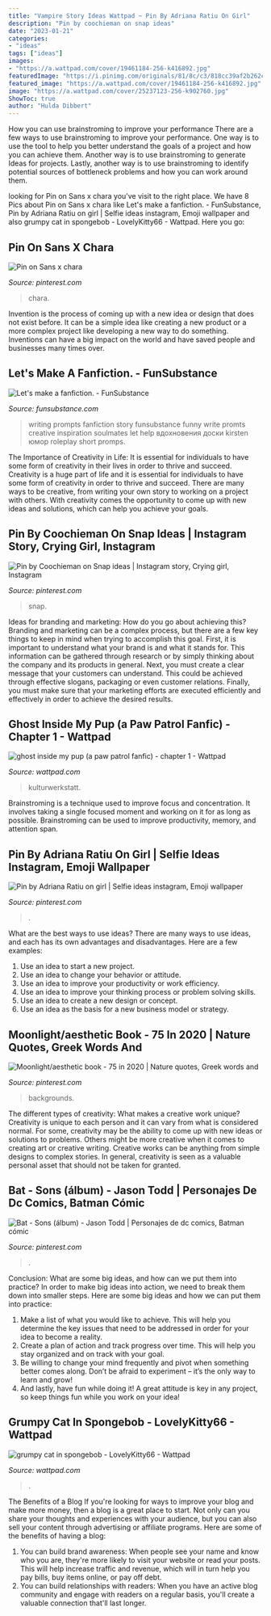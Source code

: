 ```yaml
---
title: "Vampire Story Ideas Wattpad ~ Pin By Adriana Ratiu On Girl"
description: "Pin by coochieman on snap ideas"
date: "2023-01-21"
categories:
- "ideas"
tags: ["ideas"]
images:
- "https://a.wattpad.com/cover/19461184-256-k416892.jpg"
featuredImage: "https://i.pinimg.com/originals/81/8c/c3/818cc39af2b262c4a7bff1bf922cd98a.jpg"
featured_image: "https://a.wattpad.com/cover/19461184-256-k416892.jpg"
image: "https://a.wattpad.com/cover/25237123-256-k902760.jpg"
ShowToc: true
author: "Hulda Dibbert"
---
```



How you can use brainstroming to improve your performance
There are a few ways to use brainstroming to improve your performance. One way is to use the tool to help you better understand the goals of a project and how you can achieve them. Another way is to use brainstroming to generate Ideas for projects. Lastly, another way is to use brainstroming to identify potential sources of bottleneck problems and how you can work around them.

	

		
looking for Pin on Sans x chara you've visit to the right place. We have 8 Pics about Pin on Sans x chara like Let&#039;s make a fanfiction. - FunSubstance, Pin by Adriana Ratiu on girl | Selfie ideas instagram, Emoji wallpaper and also grumpy cat in spongebob - LovelyKitty66 - Wattpad. Here you go:
		
    
## Pin On Sans X Chara

<img loading=lazy src="https://i.pinimg.com/736x/ac/3c/60/ac3c60e0c682be8dc3825bb242fb58c2.jpg" onerror="this.onerror=null;this.src='https://tse4.mm.bing.net/th?id=OIP.y_qzU2PRd4DoGdyVPueuvwHaLg&amp;pid=15.1';" alt="Pin on Sans x chara">

_Source: pinterest.com_

>chara. 

	

Invention is the process of coming up with a new idea or design that does not exist before. It can be a simple idea like creating a new product or a more complex project like developing a new way to do something. Inventions can have a big impact on the world and have saved people and businesses many times over.

    
## Let&#039;s Make A Fanfiction. - FunSubstance

<img loading=lazy src="https://funsubstance.com/uploads/original/244/244068.jpg" onerror="this.onerror=null;this.src='https://tse2.mm.bing.net/th?id=OIP.bsheRZV1s36N-TNKpg_EPwHaNf&amp;pid=15.1';" alt="Let&#039;s make a fanfiction. - FunSubstance">

_Source: funsubstance.com_

>writing prompts fanfiction story funsubstance funny write promts creative inspiration soulmates let help вдохновения доски kirsten юмор roleplay short promps. 

	

The Importance of Creativity in Life: It is essential for individuals to have some form of creativity in their lives in order to thrive and succeed.
Creativity is a huge part of life and it is essential for individuals to have some form of creativity in order to thrive and succeed. There are many ways to be creative, from writing your own story to working on a project with others. With creativity comes the opportunity to come up with new ideas and solutions, which can help you achieve your goals.

    
## Pin By Coochieman On Snap Ideas | Instagram Story, Crying Girl, Instagram

<img loading=lazy src="https://i.pinimg.com/originals/81/8c/c3/818cc39af2b262c4a7bff1bf922cd98a.jpg" onerror="this.onerror=null;this.src='https://tse3.mm.bing.net/th?id=OIP.yQuFuGkjTZiYfvZ8xwwXdgHaNL&amp;pid=15.1';" alt="Pin by Coochieman on Snap ideas | Instagram story, Crying girl, Instagram">

_Source: pinterest.com_

>snap. 

	

Ideas for branding and marketing: How do you go about achieving this?
Branding and marketing can be a complex process, but there are a few key things to keep in mind when trying to accomplish this goal. First, it is important to understand what your brand is and what it stands for. This information can be gathered through research or by simply thinking about the company and its products in general. Next, you must create a clear message that your customers can understand. This could be achieved through effective slogans, packaging or even customer relations. Finally, you must make sure that your marketing efforts are executed efficiently and effectively in order to achieve the desired results.

    
## Ghost Inside My Pup (a Paw Patrol Fanfic) - Chapter 1 - Wattpad

<img loading=lazy src="https://a.wattpad.com/cover/25237123-256-k902760.jpg" onerror="this.onerror=null;this.src='https://tse4.mm.bing.net/th?id=OIP.RvQYB1T7966dEe2o9WqNhQAAAA&amp;pid=15.1';" alt="ghost inside my pup (a paw patrol fanfic) - chapter 1 - Wattpad">

_Source: wattpad.com_

>kulturwerkstatt. 

	

Brainstroming is a technique used to improve focus and concentration. It involves taking a single focused moment and working on it for as long as possible. Brainstroming can be used to improve productivity, memory, and attention span.

    
## Pin By Adriana Ratiu On Girl | Selfie Ideas Instagram, Emoji Wallpaper

<img loading=lazy src="https://i.pinimg.com/736x/14/55/26/14552675687056ec1b471a51f892a765.jpg" onerror="this.onerror=null;this.src='https://tse3.mm.bing.net/th?id=OIP.VyZpssdjkw1pe4Gp5z9YDAHaNL&amp;pid=15.1';" alt="Pin by Adriana Ratiu on girl | Selfie ideas instagram, Emoji wallpaper">

_Source: pinterest.com_

>. 

	

What are the best ways to use ideas?
There are many ways to use ideas, and each has its own advantages and disadvantages. Here are a few examples: 
1. Use an idea to start a new project. 
2. Use an idea to change your behavior or attitude. 
3. Use an idea to improve your productivity or work efficiency. 
4. Use an idea to improve your thinking process or problem solving skills. 
5. Use an idea to create a new design or concept. 
6. Use an idea as the basis for a new business model or strategy.

    
## Moonlight/aesthetic Book - 75 In 2020 | Nature Quotes, Greek Words And

<img loading=lazy src="https://i.pinimg.com/736x/86/d4/a5/86d4a5f470843be18c0aea396d9ea718.jpg" onerror="this.onerror=null;this.src='https://tse4.mm.bing.net/th?id=OIP.7Vi3ldp1bY5yGdhLe4bcGwAAAA&amp;pid=15.1';" alt="Moonlight/aesthetic book - 75 in 2020 | Nature quotes, Greek words and">

_Source: pinterest.com_

>backgrounds. 

	

The different types of creativity: What makes a creative work unique?
Creativity is unique to each person and it can vary from what is considered normal. For some, creativity may be the ability to come up with new ideas or solutions to problems. Others might be more creative when it comes to creating art or creative writing. Creative works can be anything from simple designs to complex stories. In general, creativity is seen as a valuable personal asset that should not be taken for granted.

    
## Bat - Sons (álbum) - Jason Todd | Personajes De Dc Comics, Batman Cómic

<img loading=lazy src="https://i.pinimg.com/736x/79/17/d9/7917d937295d4e4af3c09308f9dc8404.jpg" onerror="this.onerror=null;this.src='https://tse2.mm.bing.net/th?id=OIP.v8pGc6LHDn6WYqRVd-Ze5AAAAA&amp;pid=15.1';" alt="Bat - Sons (álbum) - Jason Todd | Personajes de dc comics, Batman cómic">

_Source: pinterest.com_

>. 

	

Conclusion: What are some big ideas, and how can we put them into practice?
In order to make big ideas into action, we need to break them down into smaller steps. Here are some big ideas and how we can put them into practice:
1. Make a list of what you would like to achieve. This will help you determine the key issues that need to be addressed in order for your idea to become a reality.
2. Create a plan of action and track progress over time. This will help you stay organized and on track with your goal.
3. Be willing to change your mind frequently and pivot when something better comes along. Don’t be afraid to experiment – it’s the only way to learn and grow!
4. And lastly, have fun while doing it! A great attitude is key in any project, so keep things fun while you work on your idea!

    
## Grumpy Cat In Spongebob - LovelyKitty66 - Wattpad

<img loading=lazy src="https://a.wattpad.com/cover/19461184-256-k416892.jpg" onerror="this.onerror=null;this.src='https://tse2.mm.bing.net/th?id=OIP.PdVq2CIa6U1DqR4MDSswnAAAAA&amp;pid=15.1';" alt="grumpy cat in spongebob - LovelyKitty66 - Wattpad">

_Source: wattpad.com_

>. 

	

The Benefits of a Blog
If you're looking for ways to improve your blog and make more money, then a blog is a great place to start. Not only can you share your thoughts and experiences with your audience, but you can also sell your content through advertising or affiliate programs. Here are some of the benefits of having a blog: 
1) You can build brand awareness: When people see your name and know who you are, they're more likely to visit your website or read your posts. This will help increase traffic and revenue, which will in turn help you pay bills, buy items online, or pay off debt. 
2) You can build relationships with readers: When you have an active blog community and engage with readers on a regular basis, you'll create a valuable connection that'll last longer.

